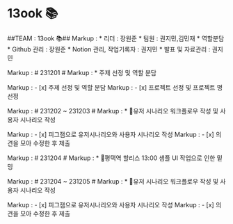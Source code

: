 # 13ook 📚
##TEAM : 13ook 📚##
Markup : * 리더 : 장원준 
         * 팀원 : 권지민,김민재
         * 역할분담
           * Github 관리 : 장원준
           * Notion 관리, 작업기록자 : 권지민
           * 발표 및 자료관리 : 권지민


Markup :  # 231201 #
 Markup : * 주제 선정 및 역할 분담

 Markup : - [x] 주제 선정 및 역할 분담
 Markup : - [x] 프로젝트 선정 및 프로젝트 명 선정

Markup :  # 231202 ~ 231203 #
 Markup : * 유저 시나리오 워크플로우 작성 및 사용자 시나리오 작성

 Markup : - [x] 피그잼으로 유저시나리오와 사용자 시나리오 작성
 Markup : - [x] 의견을 모아 수정한 후 제출

 Markup :  # 231204 #
 Markup : * 평택역 할리스 13:00 샘플 UI 작업으로 인한 밑밍
 
Markup :  # 231204 ~ 231205 #
 Markup : * 유저 시나리오 워크플로우 작성 및 사용자 시나리오 작성

 Markup : - [x] 피그잼으로 유저시나리오와 사용자 시나리오 작성
 Markup : - [x] 의견을 모아 수정한 후 제출
